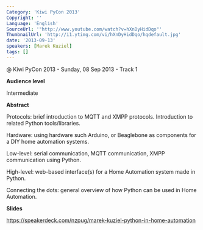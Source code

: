 ```yaml
---
Category: 'Kiwi PyCon 2013'
Copyright: ''
Language: 'English'
SourceUrl: '"http://www.youtube.com/watch?v=hXnDyHidDqo"'
ThumbnailUrl: 'http://i1.ytimg.com/vi/hXnDyHidDqo/hqdefault.jpg'
date: '2013-09-13'
speakers: [Marek Kuziel]
tags: []
---
```

@ Kiwi PyCon 2013 - Sunday, 08 Sep 2013 - Track 1

**Audience level**

Intermediate

**Abstract**

Protocols: brief introduction to MQTT and XMPP protocols. Introduction to related Python tools/libraries.

Hardware: using hardware such Arduino, or Beaglebone as components for a DIY home automation systems.

Low-level: serial communication, MQTT communication, XMPP communication using Python.

High-level: web-based interface(s) for a Home Automation system made in Python.

Connecting the dots: general overview of how Python can be used in Home Automation.

**Slides**

https://speakerdeck.com/nzpug/marek-kuziel-python-in-home-automation